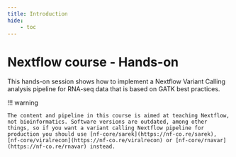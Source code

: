```yaml
---
title: Introduction
hide:
    - toc
---
```


# Nextflow course - Hands-on

This hands-on session shows how to implement a Nextflow Variant Calling analysis pipeline for RNA-seq data that is based on GATK best practices.

!!! warning

    The content and pipeline in this course is aimed at teaching Nextflow, not bioinformatics. Software versions are outdated, among other things, so if you want a variant calling Nextflow pipeline for production you should use [nf-core/sarek](https://nf-co.re/sarek), [nf-core/viralrecon](https://nf-co.re/viralrecon) or [nf-core/rnavar](https://nf-co.re/rnavar) instead.
